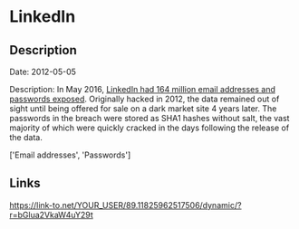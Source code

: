 # LinkedIn

## Description

Date: 2012-05-05

Description:
In May 2016, <a href="https://www.troyhunt.com/observations-and-thoughts-on-the-linkedin-data-breach" target="_blank" rel="noopener">LinkedIn had 164 million email addresses and passwords exposed</a>. Originally hacked in 2012, the data remained out of sight until being offered for sale on a dark market site 4 years later. The passwords in the breach were stored as SHA1 hashes without salt, the vast majority of which were quickly cracked in the days following the release of the data.


['Email addresses', 'Passwords']

## Links

https://link-to.net/YOUR_USER/89.11825962517506/dynamic/?r=bGlua2VkaW4uY29t